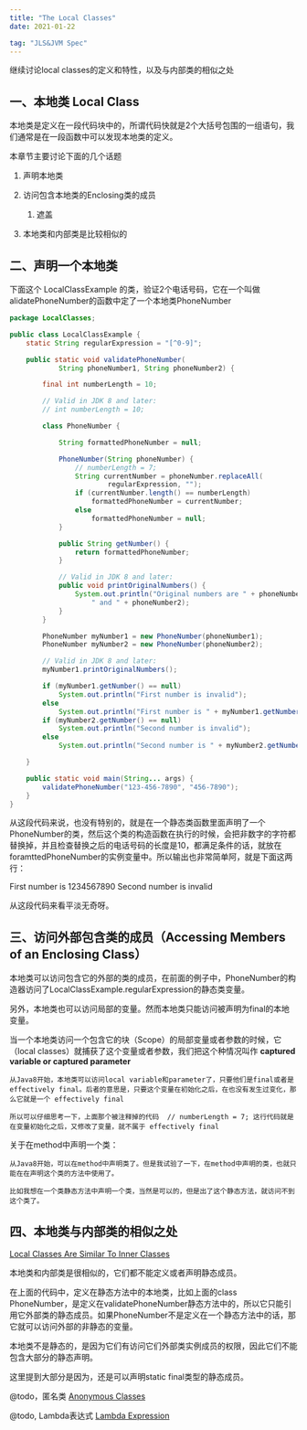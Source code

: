 ```yaml
---
title: "The Local Classes" 
date: 2021-01-22

tag: "JLS&JVM Spec"
---
```


继续讨论local classes的定义和特性，以及与内部类的相似之处

<!--more-->

## 一、本地类 Local Class

本地类是定义在一段代码块中的，所谓代码快就是2个大括号包围的一组语句，我们通常是在一段函数中可以发现本地类的定义。

本章节主要讨论下面的几个话题

1. 声明本地类

2. 访问包含本地类的Enclosing类的成员
    1. 遮盖

3. 本地类和内部类是比较相似的

## 二、声明一个本地类

下面这个 LocalClassExample 的类，验证2个电话号码，它在一个叫做alidatePhoneNumber的函数中定了一个本地类PhoneNumber

```java
package LocalClasses;

public class LocalClassExample {
    static String regularExpression = "[^0-9]";

    public static void validatePhoneNumber(
            String phoneNumber1, String phoneNumber2) {

        final int numberLength = 10;

        // Valid in JDK 8 and later:
        // int numberLength = 10;

        class PhoneNumber {

            String formattedPhoneNumber = null;

            PhoneNumber(String phoneNumber) {
                // numberLength = 7;
                String currentNumber = phoneNumber.replaceAll(
                        regularExpression, "");
                if (currentNumber.length() == numberLength)
                    formattedPhoneNumber = currentNumber;
                else
                    formattedPhoneNumber = null;
            }

            public String getNumber() {
                return formattedPhoneNumber;
            }

            // Valid in JDK 8 and later:
            public void printOriginalNumbers() {
                System.out.println("Original numbers are " + phoneNumber1 +
                    " and " + phoneNumber2);
            }
        }

        PhoneNumber myNumber1 = new PhoneNumber(phoneNumber1);
        PhoneNumber myNumber2 = new PhoneNumber(phoneNumber2);

        // Valid in JDK 8 and later:
        myNumber1.printOriginalNumbers();

        if (myNumber1.getNumber() == null)
            System.out.println("First number is invalid");
        else
            System.out.println("First number is " + myNumber1.getNumber());
        if (myNumber2.getNumber() == null)
            System.out.println("Second number is invalid");
        else
            System.out.println("Second number is " + myNumber2.getNumber());

    }

    public static void main(String... args) {
        validatePhoneNumber("123-456-7890", "456-7890");
    }
}
```

从这段代码来说，也没有特别的，就是在一个静态类函数里面声明了一个PhoneNumber的类，然后这个类的构造函数在执行的时候，会把非数字的字符都替换掉，并且检查替换之后的电话号码的长度是10，都满足条件的话，就放在foramttedPhoneNumber的实例变量中。所以输出也非常简单阿，就是下面这两行：

First number is 1234567890
Second number is invalid

从这段代码来看平淡无奇呀。

## 三、访问外部包含类的成员（Accessing Members of an Enclosing Class）

本地类可以访问包含它的外部的类的成员，在前面的例子中，PhoneNumber的构造器访问了LocalClassExample.regularExpression的静态类变量。

另外，本地类也可以访问局部的变量。然而本地类只能访问被声明为final的本地变量。

当一个本地类访问一个包含它的块（Scope）的局部变量或者参数的时候，它（local classes）就捕获了这个变量或者参数，我们把这个种情况叫作 **captured variable or captured parameter**

```text
从Java8开始，本地类可以访问local variable和parameter了，只要他们是final或者是 effectively final。后者的意思是，只要这个变量在初始化之后，在也没有发生过变化，那么它就是一个 effectively final

所以可以仔细思考一下，上面那个被注释掉的代码  // numberLength = 7; 这行代码就是在变量初始化之后，又修改了变量，就不属于 effectively final
```

关于在method中声明一个类：

```text
从Java8开始，可以在method中声明类了。但是我试验了一下，在method中声明的类，也就只能在在声明这个类的方法中使用了。

比如我想在一个类静态方法中声明一个类，当然是可以的，但是出了这个静态方法，就访问不到这个类了。
```

## 四、本地类与内部类的相似之处

[Local Classes Are Similar To Inner Classes](https://docs.oracle.com/javase/tutorial/java/javaOO/localclasses.html)

本地类和内部类是很相似的，它们都不能定义或者声明静态成员。

在上面的代码中，定义在静态方法中的本地类，比如上面的class PhoneNumber，是定义在validatePhoneNumber静态方法中的，所以它只能引用它外部类的静态成员。如果PhoneNumber不是定义在一个静态方法中的话，那它就可以访问外部的非静态的变量。

本地类不是静态的，是因为它们有访问它们外部类实例成员的权限，因此它们不能包含大部分的静态声明。

这里提到大部分是因为，还是可以声明static final类型的静态成员。

@todo，匿名类  [Anonymous Classes](https://docs.oracle.com/javase/tutorial/java/javaOO/anonymousclasses.html)

@todo, Lambda表达式 [Lambda Expression](https://docs.oracle.com/javase/tutorial/java/javaOO/lambdaexpressions.html)
